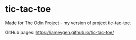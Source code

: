 # tic-tac-toe
Made for The Odin Project - my version of project tic-tac-toe.

GitHub pages: https://iamevgen.github.io/tic-tac-toe/
